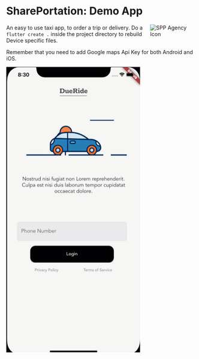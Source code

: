 # SharePortation: **Demo App**

<a href="/agency/"><img src="https://i.imgur.com/zFvzQn1.png" width="120" align="right" alt="SPP Agency Icon" border="0"></a>

An easy to use taxi app, to order a trip or delivery.
Do a `flutter create .` inside the project directory to rebuild Device specific files.

Remember that you need to add Google maps Api Key for both Android and iOS.


![alt text](https://github.com/hooshyar/flutter_uber_firebase_google_maps/blob/master/dueRide2.gif?raw=true)
